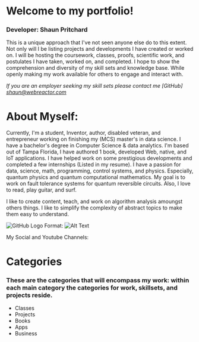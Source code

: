 # Welcome to my portfolio!

### Developer: Shaun Pritchard
This is a unique approach that I've not seen anyone else do to this extent. Not only will I be listing projects and developments I have created or worked on. I will be hosting the coursework, classes, proofs, scientific work, and postulates I have taken, worked on, and completed. I hope to show the comprehension and diversity of my skill sets and knowledge base. While openly making my work available for others to engage and interact with. 

*If you are an employer seeking my skill sets please contact me
[GitHub] shaun@webreactor.com*

# About Myself: 

Currently, I'm a student, Inventor, author, disabled veteran, and entrepreneur working on finishing my (MCS) master's in data science. I have a bachelor's degree in Computer Science & data analytics. I'm based out of Tampa Florida, I have authored 1 book, developed Web, native, and IoT applications. I have helped work on some prestigious developments and completed a few internships (Listed in my resume). I have a passion for data, science, math, programming, control systems, and physics. Especially, quantum physics and quantum computational mathematics. My goal is to work on fault tolerance systems for quantum reversible circuits. Also, I love to read, play guitar, and surf. 

I like to create content, teach, and work on algorithm analysis amoungst others things. I like to simplify the complexity of abstract topics to make them easy to understand. 

![GitHub Logo](/images/logo.png)
Format: ![Alt Text](url)

My Social and Youtube Channels:


# Categories
### These are the categories that will encompass my work: within each main category the categories for work, skillsets, and projects reside.

* Classes
* Projects
* Books
* Apps
* Business
